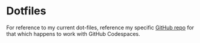 # Dotfiles

For reference to my current dot-files, reference my specific [GitHub repo](https://github.com/tjsullivan1/dotfiles) for that which happens to work with GitHub Codespaces.